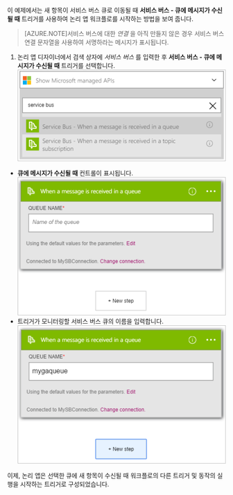 이 예제에서는 새 항목이 서비스 버스 큐로 이동될 때 **서비스 버스 - 큐에 메시지가 수신될 때** 트리거를 사용하여 논리 앱 워크플로를 시작하는 방법을 보여 줍니다.

>[AZURE.NOTE]서비스 버스에 대한 *연결* 을 아직 만들지 않은 경우 서비스 버스 연결 문자열을 사용하여 서명하라는 메시지가 표시됩니다.

1. 논리 앱 디자이너에서 검색 상자에 *서비스 버스* 를 입력한 후 **서비스 버스 - 큐에 메시지가 수신될 때** 트리거를 선택합니다.  
![서비스 버스 트리거 이미지 1](./media/connectors-create-api-servicebus/trigger-1.png)   
- **큐에 메시지가 수신될 때** 컨트롤이 표시됩니다.  
![서비스 버스 트리거 이미지 2](./media/connectors-create-api-servicebus/trigger-2.png)   
- 트리거가 모니터링할 서비스 버스 큐의 이름을 입력합니다.  
![서비스 버스 트리거 이미지 3](./media/connectors-create-api-servicebus/trigger-3.png)   

이제, 논리 앱은 선택한 큐에 새 항목이 수신될 때 워크플로의 다른 트리거 및 동작의 실행을 시작하는 트리거로 구성되었습니다.

<!---HONumber=AcomDC_0727_2016-->
